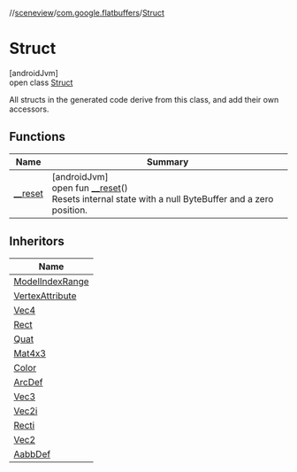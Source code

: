 //[sceneview](../../../index.md)/[com.google.flatbuffers](../index.md)/[Struct](index.md)

# Struct

[androidJvm]\
open class [Struct](index.md)

All structs in the generated code derive from this class, and add their own accessors.

## Functions

| Name | Summary |
|---|---|
| [__reset](__reset.md) | [androidJvm]<br>open fun [__reset](__reset.md)()<br>Resets internal state with a null ByteBuffer and a zero position. |

## Inheritors

| Name |
|---|
| [ModelIndexRange](../../com.google.ar.sceneform.lullmodel/-model-index-range/index.md) |
| [VertexAttribute](../../com.google.ar.sceneform.lullmodel/-vertex-attribute/index.md) |
| [Vec4](../../com.google.ar.sceneform.lullmodel/-vec4/index.md) |
| [Rect](../../com.google.ar.sceneform.lullmodel/-rect/index.md) |
| [Quat](../../com.google.ar.sceneform.lullmodel/-quat/index.md) |
| [Mat4x3](../../com.google.ar.sceneform.lullmodel/-mat4x3/index.md) |
| [Color](../../com.google.ar.sceneform.lullmodel/-color/index.md) |
| [ArcDef](../../com.google.ar.sceneform.lullmodel/-arc-def/index.md) |
| [Vec3](../../com.google.ar.sceneform.lullmodel/-vec3/index.md) |
| [Vec2i](../../com.google.ar.sceneform.lullmodel/-vec2i/index.md) |
| [Recti](../../com.google.ar.sceneform.lullmodel/-recti/index.md) |
| [Vec2](../../com.google.ar.sceneform.lullmodel/-vec2/index.md) |
| [AabbDef](../../com.google.ar.sceneform.lullmodel/-aabb-def/index.md) |
